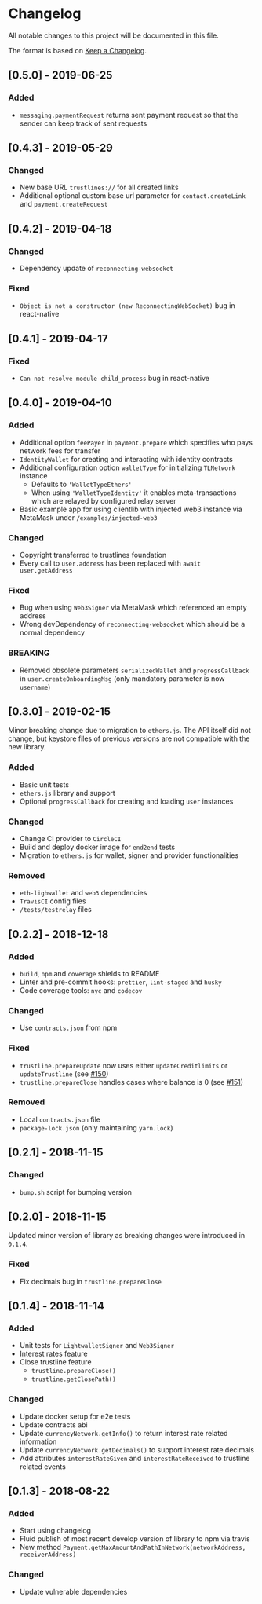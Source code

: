 # Changelog

All notable changes to this project will be documented in this file.

The format is based on [Keep a Changelog](http://keepachangelog.com/en/1.0.0/).

## [0.5.0] - 2019-06-25

### Added

- `messaging.paymentRequest` returns sent payment request so that the sender can keep track of sent requests

## [0.4.3] - 2019-05-29

### Changed

- New base URL `trustlines://` for all created links
- Additional optional custom base url parameter for `contact.createLink` and `payment.createRequest`

## [0.4.2] - 2019-04-18

### Changed

- Dependency update of `reconnecting-websocket`

### Fixed

- `Object is not a constructor (new ReconnectingWebSocket)` bug in react-native

## [0.4.1] - 2019-04-17

### Fixed

- `Can not resolve module child_process` bug in react-native

## [0.4.0] - 2019-04-10

### Added

- Additional option `feePayer` in `payment.prepare` which specifies who pays network fees for transfer
- `IdentityWallet` for creating and interacting with identity contracts
- Additional configuration option `walletType` for initializing `TLNetwork` instance
  - Defaults to `'WalletTypeEthers'`
  - When using `'WalletTypeIdentity'` it enables meta-transactions which are relayed by configured relay server
- Basic example app for using clientlib with injected web3 instance via MetaMask under `/examples/injected-web3`

### Changed

- Copyright transferred to trustlines foundation
- Every call to `user.address` has been replaced with `await user.getAddress`

### Fixed

- Bug when using `Web3Signer` via MetaMask which referenced an empty address
- Wrong devDependency of `reconnecting-websocket` which should be a normal dependency

### BREAKING

- Removed obsolete parameters `serializedWallet` and `progressCallback` in `user.createOnboardingMsg` (only mandatory parameter is now `username`)

## [0.3.0] - 2019-02-15

Minor breaking change due to migration to `ethers.js`. The API itself did not change, but keystore files of previous versions are not compatible with the new library.

### Added

- Basic unit tests
- `ethers.js` library and support
- Optional `progressCallback` for creating and loading `user` instances

### Changed

- Change CI provider to `CircleCI`
- Build and deploy docker image for `end2end` tests
- Migration to `ethers.js` for wallet, signer and provider functionalities

### Removed

- `eth-lighwallet` and `web3` dependencies
- `TravisCI` config files
- `/tests/testrelay` files

## [0.2.2] - 2018-12-18

### Added

- `build`, `npm` and `coverage` shields to README
- Linter and pre-commit hooks: `prettier`, `lint-staged` and `husky`
- Code coverage tools: `nyc` and `codecov`

### Changed

- Use `contracts.json` from npm

### Fixed

- `trustline.prepareUpdate` now uses either `updateCreditlimits` or `updateTrustline` (see [#150](https://github.com/trustlines-network/clientlib/issues/150))
- `trustline.prepareClose` handles cases where balance is 0 (see [#151](https://github.com/trustlines-network/clientlib/issues/151))

### Removed

- Local `contracts.json` file
- `package-lock.json` (only maintaining `yarn.lock`)

## [0.2.1] - 2018-11-15

### Changed

- `bump.sh` script for bumping version

## [0.2.0] - 2018-11-15

Updated minor version of library as breaking changes were introduced in `0.1.4`.

### Fixed

- Fix decimals bug in `trustline.prepareClose`

## [0.1.4] - 2018-11-14

### Added

- Unit tests for `LightwalletSigner` and `Web3Signer`
- Interest rates feature
- Close trustline feature
  - `trustline.prepareClose()`
  - `trustline.getClosePath()`

### Changed

- Update docker setup for e2e tests
- Update contracts abi
- Update `currencyNetwork.getInfo()` to return interest rate related information
- Update `currencyNetwork.getDecimals()` to support interest rate decimals
- Add attributes `interestRateGiven` and `interestRateReceived` to trustline related events

## [0.1.3] - 2018-08-22

### Added

- Start using changelog
- Fluid publish of most recent develop version of library to npm via travis
- New method `Payment.getMaxAmountAndPathInNetwork(networkAddress, receiverAddress)`

### Changed

- Update vulnerable dependencies

